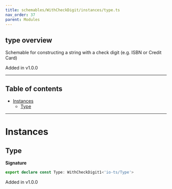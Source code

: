 ```yaml
---
title: schemables/WithCheckDigit/instances/type.ts
nav_order: 37
parent: Modules
---
```


## type overview

Schemable for constructing a string with a check digit (e.g. ISBN or Credit Card)

Added in v1.0.0

---

<h2 class="text-delta">Table of contents</h2>

- [Instances](#instances)
  - [Type](#type)

---

# Instances

## Type

**Signature**

```ts
export declare const Type: WithCheckDigit1<'io-ts/Type'>
```

Added in v1.0.0
